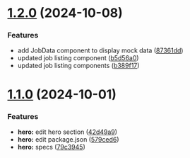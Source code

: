 # [1.2.0](https://github.com/evanwaang/Bitjobs/compare/v1.1.0...v1.2.0) (2024-10-08)


### Features

* add JobData component to display mock data ([87361dd](https://github.com/evanwaang/Bitjobs/commit/87361dd11bb1d10e85b33a4b606163cb41d3121f))
* updated job listing component ([b5d56a0](https://github.com/evanwaang/Bitjobs/commit/b5d56a0d6ce53153a87df877038f9708488e85d6))
* updated job listing components ([b389f17](https://github.com/evanwaang/Bitjobs/commit/b389f17c160d7260f4feb7760f1e7bf88754ab37))

# [1.1.0](https://github.com/evanwaang/Bitjobs/compare/v1.0.0...v1.1.0) (2024-10-01)


### Features

* **hero:** edit hero section ([42d49a9](https://github.com/evanwaang/Bitjobs/commit/42d49a93923b0be1dcb40c3380dddbe512e8fec2))
* **hero:** edit package.json ([579ced6](https://github.com/evanwaang/Bitjobs/commit/579ced6c79611db59f9edf4e4f289de0b74f6207))
* **hero:** specs ([79c3945](https://github.com/evanwaang/Bitjobs/commit/79c39458951687c5c5d4b2bafdc2f517b887129d))
